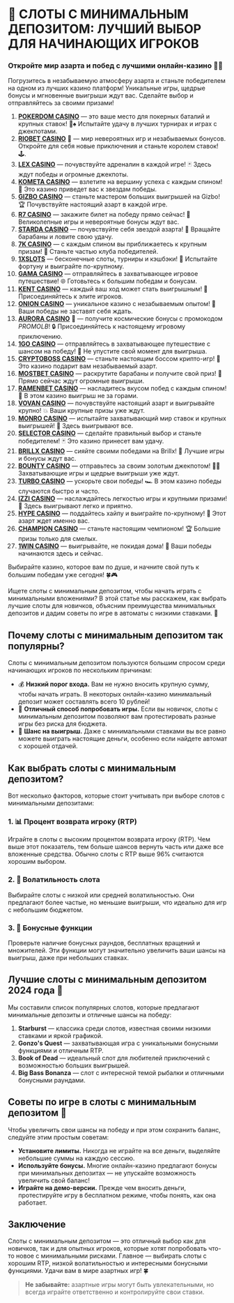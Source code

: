 # 🎰 СЛОТЫ С МИНИМАЛЬНЫМ ДЕПОЗИТОМ: ЛУЧШИЙ ВЫБОР ДЛЯ НАЧИНАЮЩИХ ИГРОКОВ
### Откройте мир азарта и побед с лучшими онлайн-казино 🎰💥

Погрузитесь в незабываемую атмосферу азарта и станьте победителем на одном из лучших казино платформ! Уникальные игры, щедрые бонусы и мгновенные выигрыши ждут вас. Сделайте выбор и отправляйтесь за своими призами!

1. **[POKERDOM CASINO](https://brandplay.link/Bxg7SC7H)** — это ваше место для покерных баталий и крупных ставок! 🎲♠️ Испытайте удачу в лучших турнирах и играх с джекпотами.
2. **[RIOBET CASINO](https://brandplay.link/dtx89f2L)** 🌟 — мир невероятных игр и незабываемых бонусов. Откройте для себя новые приключения и станьте королем ставок! 🕹️.
3. **[LEX CASINO](https://brandplay.link/2HFTmBc8)** — почувствуйте адреналин в каждой игре! 🃏 Здесь ждут победы и огромные джекпоты.
4. **[KOMETA CASINO](https://brandplay.link/tLG15CCb)** — взлетите на вершину успеха с каждым спином! 🚀 Это казино приведет вас к звездам победы.
5. **[GIZBO CASINO](https://gizbo-tea02.com/c8e962e89)** — станьте мастером больших выигрышей на Gizbo! 🏆 Почувствуйте настоящий азарт в каждой игре.
6. **[R7 CASINO](https://brandplay.link/zPmNmTWG)** — закажите билет на победу прямо сейчас! 🎯 Великолепные игры и невероятные бонусы ждут вас.
7. **[STARDA CASINO](https://brandplay.link/cpFQbWKn)** — почувствуйте себя звездой азарта! 🌟 Вращайте барабаны и ловите свою удачу.
8. **[7K CASINO](https://brandplay.link/dd46bNgD)** — с каждым спином вы приближаетесь к крупным призам! 🎰 Станьте частью клуба победителей.
9. **[1XSLOTS](https://brandplay.link/R4xfxqdm)** — бесконечные слоты, турниры и кэшбэки! 🎲 Испытайте фортуну и выиграйте по-крупному.
10. **[GAMA CASINO](https://brandplay.link/zrZpLFTP)** — отправляйтесь в захватывающее игровое путешествие! 🌐 Готовьтесь к большим победам и бонусам.
11. **[KENT CASINO](https://passage-through-deserts.com/de0514c15)** — каждый ваш ход может стать выигрышным! 🏅 Присоединяйтесь к элите игроков.
12. **[ONION CASINO](https://obclk001-2d.top/click?offer_id=986&partner_id=10542&landing_id=1798&utm_medium=affiliate&sub_1=oncasino3)** — уникальное казино с незабываемым опытом! 🧅 Ваши победы не заставят себя ждать.
13. **[AURORA CASINO](https://10trafic-stat2.com/click/668546566bcc6313411604c7/6766/15114/subaccount?promocode=PROMOLB)** 🌌 — получите космические бонусы с промокодом *PROMOLB*! 🔒 Присоединяйтесь к настоящему игровому приключению.
14. **[1GO CASINO](https://1go-ircp01.com/ce015f410)** — отправляйтесь в захватывающее путешествие с шансом на победу! 🚀 Не упустите свой момент для выигрыша.
15. **[CRYPTOBOSS CASINO](https://cryptobossc.online/d847bcfa9)** — станьте настоящим боссом крипто-игр! 💎 Это казино подарит вам незабываемый азарт.
16. **[MOSTBET CASINO](https://ktbtis024ifqfn0mst.com/beQs)** — раскрутите барабаны и получите свой приз! 🎰 Прямо сейчас ждут огромные выигрыши.
17. **[RAMENBET CASINO](https://get.saltyram.com/ru/registration?apkpop=0&partner=p24970p3296034p5526)** — насладитесь вкусом побед с каждым спином! 🍜 В этом казино выигрыш не за горами.
18. **[VOVAN CASINO](https://vovan.site/d2375cf9b)** — почувствуйте настоящий азарт и выигрывайте крупно! 💥 Ваши крупные призы уже ждут.
19. **[MONRO CASINO](https://mnr-ircp01.com/c3ce72a2c)** — испытайте захватывающий мир ставок и крупных выигрышей! 🎯 Здесь выигрывают все.
20. **[SELECTOR CASINO](https://gosel.pl/SELVK)** — сделайте правильный выбор и станьте победителем! 🃏 Это казино принесет вам удачу.
21. **[BRILLX CASINO](https://brillx.pub/BRIVK)** — сияйте своими победами на Brillx! 💫 Лучшие игры и бонусы ждут вас.
22. **[BOUNTY CASINO](https://bounty-casino.de/BOVK)** — отправьтесь за своим золотым джекпотом! 🏴‍☠️ Захватывающие игры и щедрые выигрыши уже ждут.
23. **[TURBO CASINO](https://turbo-casino.pro/TURVK)** — ускорьте свои победы! 🏎️ В этом казино победы случаются быстро и часто.
24. **[IZZI CASINO](https://izzi-fr03.com/ca7c8a7b7)** — наслаждайтесь легкостью игры и крупными призами! 🎰 Здесь выигрывают легко и приятно.
25. **[HYPE CASINO](https://hypekaz.com/dc2f44ad0)** — поддайтесь хайпу и выиграйте по-крупному! 🎉 Этот азарт ждет именно вас.
26. **[CHAMPION CASINO](https://champcasino.ink/pobeda/doa-hats?p80412p305331p112c)** — станьте настоящим чемпионом! 🏆 Большие призы только для смелых.
27. **[1WIN CASINO](https://brandplay.link/6F5VqbyZ)** — выигрывайте, не покидая дома! 🥇 Ваши победы начинаются здесь и сейчас.

Выбирайте казино, которое вам по душе, и начните свой путь к большим победам уже сегодня! 🍀🎮

Ищете слоты с минимальным депозитом, чтобы начать играть с минимальными вложениями? В этой статье мы расскажем, как выбрать лучшие слоты для новичков, объясним преимущества минимальных депозитов и дадим советы по игре в автоматы с низкими ставками. 🚀

## Почему слоты с минимальным депозитом так популярны? 

Слоты с минимальным депозитом пользуются большим спросом среди начинающих игроков по нескольким причинам:

- 💰 **Низкий порог входа.** Вам не нужно вносить крупную сумму, чтобы начать играть. В некоторых онлайн-казино минимальный депозит может составлять всего 10 рублей!
- 🎯 **Отличный способ попробовать игры.** Если вы новичок, слоты с минимальным депозитом позволяют вам протестировать разные игры без риска для бюджета.
- 🎲 **Шанс на выигрыш.** Даже с минимальными ставками вы все равно можете выиграть настоящие деньги, особенно если найдете автомат с хорошей отдачей.

## Как выбрать слоты с минимальным депозитом?

Вот несколько факторов, которые стоит учитывать при выборе слотов с минимальными депозитами:

### 1. 📊 **Процент возврата игроку (RTP)**

Играйте в слоты с высоким процентом возврата игроку (RTP). Чем выше этот показатель, тем больше шансов вернуть часть или даже все вложенные средства. Обычно слоты с RTP выше 96% считаются хорошим выбором.

### 2. 🎰 **Волатильность слота**

Выбирайте слоты с низкой или средней волатильностью. Они предлагают более частые, но меньшие выигрыши, что идеально для игр с небольшим бюджетом.

### 3. 💎 **Бонусные функции**

Проверьте наличие бонусных раундов, бесплатных вращений и множителей. Эти функции могут значительно увеличить ваши шансы на выигрыш, даже при небольших ставках.

## Лучшие слоты с минимальным депозитом 2024 года 🎯

Мы составили список популярных слотов, которые предлагают минимальные депозиты и отличные шансы на победу:

1. **Starburst** — классика среди слотов, известная своими низкими ставками и яркой графикой.
2. **Gonzo's Quest** — захватывающая игра с уникальными бонусными функциями и отличным RTP.
3. **Book of Dead** — идеальный слот для любителей приключений с возможностью больших выигрышей.
4. **Big Bass Bonanza** — слот с интересной темой рыбалки и отличными бонусными раундами.

## Советы по игре в слоты с минимальным депозитом 🧠

Чтобы увеличить свои шансы на победу и при этом сохранить баланс, следуйте этим простым советам:

- **Установите лимиты.** Никогда не играйте на все деньги, выделяйте небольшие суммы на каждую сессию.
- **Используйте бонусы.** Многие онлайн-казино предлагают бонусы при минимальных депозитах — не упускайте возможность увеличить свой баланс!
- **Играйте на демо-версии.** Прежде чем вносить деньги, протестируйте игру в бесплатном режиме, чтобы понять, как она работает.

## Заключение

Слоты с минимальным депозитом — это отличный выбор как для новичков, так и для опытных игроков, которые хотят попробовать что-то новое с минимальными рисками. Главное — выбирать слоты с хорошим RTP, низкой волатильностью и интересными бонусными функциями. Удачи вам в мире азартных игр! 🍀

> **Не забывайте:** азартные игры могут быть увлекательными, но всегда играйте ответственно и контролируйте свои ставки.

